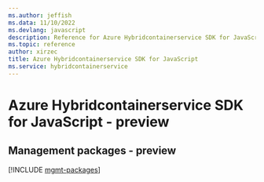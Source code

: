 ```yaml
---
ms.author: jeffish
ms.data: 11/10/2022
ms.devlang: javascript
description: Reference for Azure Hybridcontainerservice SDK for JavaScript
ms.topic: reference
author: xirzec
title: Azure Hybridcontainerservice SDK for JavaScript
ms.service: hybridcontainerservice
---
```

# Azure Hybridcontainerservice SDK for JavaScript - preview

## Management packages - preview
[!INCLUDE [mgmt-packages](hybridcontainerservice-mgmt-index.md)]